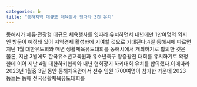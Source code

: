 ```yaml
---
categories: b
title: "동해지역 대규모 체육행사 잇따라 3건 유치"
---
```

동해시가 체류·관광형 대규모 체육행사를 잇따라 유치하면서 내년에만 1만여명의 외지인 방문이 예정돼 있어 지역경제 활성화에 기여할 것으로 기대된다.4일 동해시에 따르면 지난 1월 대한유도회와 매년 생활체육유도대회를 동해시에서 개최하기로 합의한 것은 물론, 지난 3월에도 한국유소년교육원과 유소년축구 왕중왕전 대회를 유치하기로 확정한데 이어 지난 4월 대한하키협회와 내년 협회장기 하키대회 유치를 합의했다.이에따라 2023년 1월중 3일 동안 동해체육관에서 선수·임원 1700여명이 참가한 가운데 2023 동트는 동해 전국생활체육유도대회를